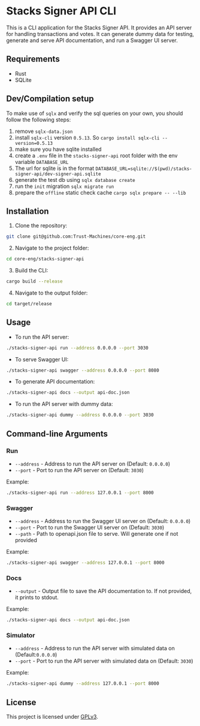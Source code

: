 # Stacks Signer API CLI

This is a CLI application for the Stacks Signer API. It provides an API server for handling transactions and votes. It can generate dummy data for testing,  generate and serve API documentation, and run a Swagger UI server.

## Requirements

- Rust
- SQLite

## Dev/Compilation setup

To make use of `sqlx` and verify the sql queries on your own, you should follow the following steps:

1. remove `sqlx-data.json`
2. install `sqlx-cli` version `0.5.13`. So `cargo install sqlx-cli --version=0.5.13`
3. make sure you have sqlite installed
4. create a `.env` file in the `stacks-signer-api` root folder with the env variable `DATABASE_URL`
5. The url for sqlite is in the format `DATABASE_URL=sqlite://$(pwd)/stacks-signer-api/dev-signer-api.sqlite`
6. generate the test db using `sqlx database create`
7. run the `init` migration `sqlx migrate run`
8. prepare the `offline` static check cache `cargo sqlx prepare -- --lib`

## Installation

1. Clone the repository:

```bash
git clone git@github.com:Trust-Machines/core-eng.git
```

2. Navigate to the project folder:

```bash
cd core-eng/stacks-signer-api
```

3. Build the CLI:

```bash
cargo build --release
```

4. Navigate to the output folder:

```bash
cd target/release
```

## Usage

- To run the API server:

```bash
./stacks-signer-api run --address 0.0.0.0 --port 3030
```

- To serve Swagger UI:

```bash
./stacks-signer-api swagger --address 0.0.0.0 --port 8080
```

- To generate API documentation:

```bash
./stacks-signer-api docs --output api-doc.json
```

- To run the API server with dummy data:

```bash
./stacks-signer-api dummy --address 0.0.0.0 --port 3030
```

## Command-line Arguments

### Run

- `--address` - Address to run the API server on (Default: `0.0.0.0`)
- `--port` - Port to run the API server on (Default: `3030`)

Example:

```bash
./stacks-signer-api run --address 127.0.0.1 --port 8000
```

### Swagger

- `--address` - Address to run the Swagger UI server on (Default: `0.0.0.0`)
- `--port` - Port to run the Swagger UI server on (Default: `3030`)
- `--path` - Path to openapi.json file to serve. Will generate one if not provided

Example:

```bash
./stacks-signer-api swagger --address 127.0.0.1 --port 8000
```

### Docs

- `--output` - Output file to save the API documentation to. If not provided, it prints to stdout.

Example:

```bash
./stacks-signer-api docs --output api-doc.json
```

### Simulator

- `--address` - Address to run the API server with simulated data on (Default:`0.0.0.0`)
- `--port` - Port to run the API server with simulated data on (Default: `3030`)

Example:

```bash
./stacks-signer-api dummy --address 127.0.0.1 --port 8000
```

## License

This project is licensed under [GPLv3](../LICENSE).